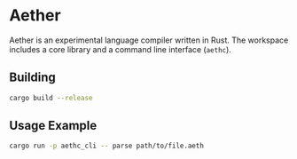 # Aether

Aether is an experimental language compiler written in Rust. The workspace
includes a core library and a command line interface (`aethc`).

## Building

```bash
cargo build --release
```

## Usage Example

```bash
cargo run -p aethc_cli -- parse path/to/file.aeth
```

